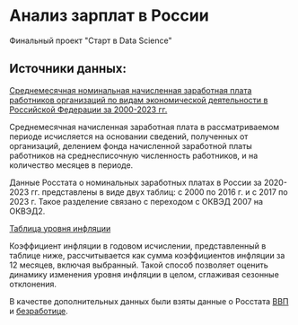 # Анализ зарплат в России
Финальный проект "Старт в Data Science"

## Источники данных:

[Среднемесячная номинальная начисленная заработная плата работников организаций по видам экономической деятельности в Российской Федерации за 2000-2023 гг.](https://rosstat.gov.ru/labor_market_employment_salaries)

Среднемесячная начисленная заработная плата в рассматриваемом периоде исчисляется на основании сведений, полученных от организаций, делением фонда начисленной заработной платы работников на среднесписочную численность работников, и на количество месяцев в периоде.

Данные Росстата о номинальных заработных платах в России за 2020-2023 гг. представлены в виде двух таблиц: c 2000 по 2016 г. и с 2017 по 2023 г. Такое разделение связано с переходом с ОКВЭД 2007 на ОКВЭД2.

[Таблица уровня инфляции](https://xn----ctbjnaatncev9av3a8f8b.xn--p1ai/%D1%82%D0%B0%D0%B1%D0%BB%D0%B8%D1%86%D1%8B-%D0%B8%D0%BD%D1%84%D0%BB%D1%8F%D1%86%D0%B8%D0%B8)

Коэффициент инфляции в годовом исчислении, представленный в таблице ниже, рассчитывается как сумма коэффициентов инфляции за 12 месяцев, включая выбранный. Такой способ позволяет оценить динамику изменения уровня инфляции в целом, сглаживая сезонные отклонения.

В качестве дополнительных данных были взяты данные о Росстата [ВВП](https://rosstat.gov.ru/statistics/accounts) и [безработице](https://rosstat.gov.ru/labour_force).
